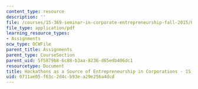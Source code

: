 ```yaml
---
content_type: resource
description: ''
file: /courses/15-369-seminar-in-corporate-entrepreneurship-fall-2015/0711ae05f63c2d4cb93ea29e256a4dcd_MIT15_369F15_Hackathons.pdf
file_type: application/pdf
learning_resource_types:
- Assignments
ocw_type: OCWFile
parent_title: Assignments
parent_type: CourseSection
parent_uid: 5f5879b8-6c88-b3aa-8236-d65edb406dc1
resourcetype: Document
title: Hackathons as a Source of Entrepreneurship in Corporations - 15.369 Fall 2015
uid: 0711ae05-f63c-2d4c-b93e-a29e256a4dcd
---
```

